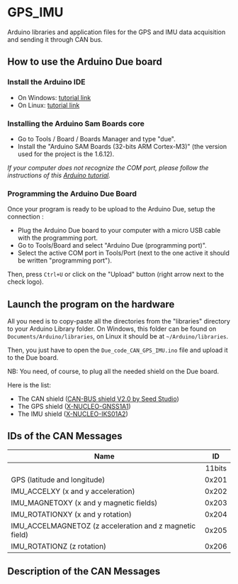 # GPS_IMU
Arduino libraries and application files for the GPS and IMU data acquisition and sending it through CAN bus. 

## How to use the Arduino Due board
### Install the Arduino IDE
* On Windows: [tutorial link](https://www.arduino.cc/en/guide/windows#)
* On Linux: [tutorial link](https://www.arduino.cc/en/guide/linux#)

### Installing the Arduino Sam Boards core

* Go to Tools / Board / Boards Manager and type "due".
* Install the "Arduino SAM Boards (32-bits ARM Cortex-M3)" (the version used for the project is the 1.6.12).

*If your computer does not recognize the COM port, please follow the instructions of this [Arduino tutorial](https://www.arduino.cc/en/Guide/ArduinoDue).*

### Programming the Arduino Due Board
Once your program is ready to be upload to the Arduino Due, setup the connection :
* Plug the Arduino Due board to your computer with a micro USB cable with the programming port.
* Go to Tools/Board and select "Arduino Due (programming port)".
* Select the active COM port in Tools/Port (next to the one active it should be written "programming port").

Then, press ```Ctrl+U``` or click on the "Upload" button (right arrow next to the check logo).

## Launch the program on the hardware
All you need is to copy-paste all the directories from the "libraries" directory to your Arduino Library folder. On Windows, this folder can be found on ```Documents/Arduino/libraries```, on Linux it should be at ```~/Arduino/libraries```.

Then, you just have to open the ```Due_code_CAN_GPS_IMU.ino``` file and upload it to the Due board.

NB: You need, of course, to plug all the needed shield on the Due board.

Here is the list:
* The CAN shield ([CAN-BUS shield V2.0 by Seed Studio](https://wiki.seeedstudio.com/CAN-BUS_Shield_V2.0/))
* The GPS shield ([X-NUCLEO-GNSS1A1](https://www.st.com/en/ecosystems/x-nucleo-gnss1a1.html))
* The IMU shield ([X-NUCLEO-IKS01A2](https://www.st.com/en/ecosystems/x-nucleo-iks01a2.html))

## IDs of the CAN Messages

|Name                                                      |ID    |
|----------------------------------------------------------|:----:|
|                                                          |11bits|
|GPS (latitude and longitude)                              |0x201 |
|IMU_ACCELXY (x and y acceleration)                        |0x202 |
|IMU_MAGNETOXY (x and y magnetic fields)                   |0x203 |
|IMU_ROTATIONXY (x and y rotation)                         |0x204 |
|IMU_ACCELMAGNETOZ (z acceleration and z magnetic field)   |0x205 |
|IMU_ROTATIONZ (z rotation)                                |0x206 |

## Description of the CAN Messages
